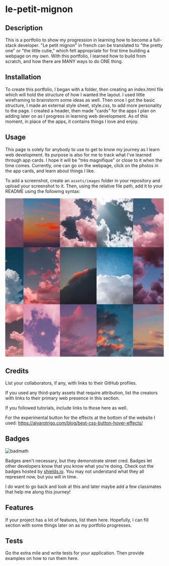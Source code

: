 # le-petit-mignon

## Description

This is a portfolio to show my progression in learning how to become a full-stack developer. "Le petit mignon" in french can be translated to "the pretty one" or "the little cutie," which felt appropriate for first time building a webpage on my own. With this portfolio, I learned how to build from scratch, and how there are MANY ways to do ONE thing.

## Installation

To create this portfolio, I began with a folder, then creating an index.html file which will hold the structure of how I wanted the layout. I used little wireframing to brainstorm some ideas as well. Then once I got the basic structure, I made an external style sheet, style.css, to add more personality to the page. I created a header, then made "cards" for the apps I plan on adding later on as I progress in learning web development. As of this moment, in place of the apps, it contains things I love and enjoy. 

## Usage

This page is solely for anybody to use to get to know my journey as I learn web development. Its purpose is also for me to track what I've learned through app cards. I hope it will be "très magnifique" or close to it when the time comes. Currently, one can go on the webpage, click on the photos in the app cards, and learn about things I like.

To add a screenshot, create an `assets/images` folder in your repository and upload your screenshot to it. Then, using the relative file path, add it to your README using the following syntax:

![alt text](/assets/images/bg.jpg)

## Credits

List your collaborators, if any, with links to their GitHub profiles.

If you used any third-party assets that require attribution, list the creators with links to their primary web presence in this section.

If you followed tutorials, include links to those here as well.

For the experimental button for the effects at the bottom of the website I used:
https://alvarotrigo.com/blog/best-css-button-hover-effects/

## Badges

![badmath](https://img.shields.io/github/languages/top/nielsenjared/badmath)

Badges aren't necessary, but they demonstrate street cred. Badges let other developers know that you know what you're doing. Check out the badges hosted by [shields.io](https://shields.io/). You may not understand what they all represent now, but you will in time.

I do want to go back and look at this and later maybe add a few classmates that help me along this journey!

## Features

If your project has a lot of features, list them here. Hopefully, I can fill section with some things later on as my portfolio progresses.

## Tests

Go the extra mile and write tests for your application. Then provide examples on how to run them here.